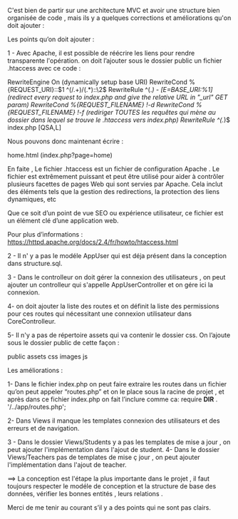 
C'est bien de partir sur une architecture MVC et avoir une structure bien organisée de code , mais ils y a quelques corrections
et améliorations qu'on doit ajouter :


Les points qu’on doit ajouter :

1 -  Avec Apache, il est possible de réécrire les liens pour rendre transparente l'opération.
on doit l’ajouter sous le dossier public un fichier .htaccess avec ce code :

RewriteEngine On (dynamically setup base URI)
RewriteCond %{REQUEST_URI}::$1 ^(/.+)/(.*)::\2$
RewriteRule ^(.*) - [E=BASE_URI:%1] (redirect every request to index.php  and give the relative URL in "_url" GET param)
RewriteCond %{REQUEST_FILENAME} !-d
RewriteCond %{REQUEST_FILENAME} !-f  (rediriger TOUTES les requêtes qui mène au dossier dans lequel se trouve le .htaccess vers index.php)
RewriteRule ^(.*)$ index.php [QSA,L]


Nous pouvons donc maintenant écrire :

home.html (index.php?page=home)

En faite , Le fichier .htaccess est un fichier de configuration Apache . Le fichier est extrêmement puissant
et peut être utilisé pour aider à contrôler plusieurs facettes de pages Web qui sont servies par Apache.
Cela inclut des éléments tels que la gestion des redirections, la protection des liens dynamiques, etc

Que ce soit d’un point de vue SEO ou expérience utilisateur, ce fichier est un élément clé d’une application web.

Pour plus d’informations :
https://httpd.apache.org/docs/2.4/fr/howto/htaccess.html


2 - Il n' y a pas le modéle AppUser qui est déja présent dans la conception dans structure.sql.

3 - Dans le controlleur on doit gérer la connexion des utilisateurs , on peut ajouter un controlleur qui s'appelle AppUserController 
et on gére ici la connexion.
 
4-  on doit ajouter la liste des routes et on définit  la liste des permissions pour ces routes qui
nécessitant une connexion utilisateur dans CoreControlleur.

5- Il n'y a pas de répertoire assets qui va contenir le dossier css. On l’ajoute sous le dossier public de cette façon :

public
   assets
     css
     images
     js




Les améliorations :

1- Dans le fichier index.php on peut  faire extraire les routes dans un fichier qu’on peut appeler “routes.php”
et on le place sous la racine de projet , et après dans ce fichier index.php on fait l’inclure
comme ca:  require __DIR__ . '/../app/routes.php';

2- Dans Views il manque les templates connexion des utilisateurs et des erreurs et de navigation.

3 - Dans  le dossier Views/Students y a pas les templates  de mise a jour , on peut ajouter l'implémentation dans l'ajout de student.
4- Dans  le dossier Views/Teachers pas de templates de mise ç jour , on peut ajouter l'implémentation dans l'ajout de teacher. 


==> La conception est l'étape la plus importante dans le projet ,
il faut toujours respecter le modéle de conception et la structure de base des données,
vérifier les bonnes entités , leurs relations .


Merci de me tenir au courant s’il y a des points qui ne sont pas clairs. 
